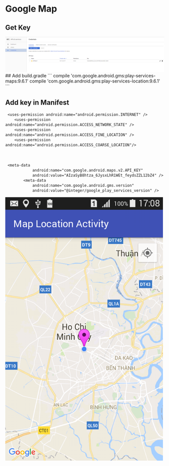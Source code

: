 # Google Map

## Get Key

<img src="https://github.com/dinhtho/GoogleMapDemo/blob/master/image0.png" width="1000"/>
## Add build.gradle
```
    compile 'com.google.android.gms:play-services-maps:9.6.1'
    compile 'com.google.android.gms:play-services-location:9.6.1'
```

## Add key in Manifest
```
 <uses-permission android:name="android.permission.INTERNET" />
    <uses-permission android:name="android.permission.ACCESS_NETWORK_STATE" />
    <uses-permission android:name="android.permission.ACCESS_FINE_LOCATION" />
    <uses-permission android:name="android.permission.ACCESS_COARSE_LOCATION"/>



 <meta-data
            android:name="com.google.android.maps.v2.API_KEY"
            android:value="AIzaSyB8htza_6JysxLhR1WEt_feydsZZL12bZ4" />
        <meta-data
            android:name="com.google.android.gms.version"
            android:value="@integer/google_play_services_version" />
```
<img src="https://github.com/dinhtho/GoogleMapDemo/blob/master/image1.png" width="500"/>
